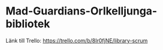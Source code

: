 # Mad-Guardians-Orlkelljunga-bibliotek

Länk till Trello: 
https://trello.com/b/8Ir0fjNE/library-scrum


